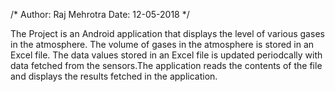 /*
  Author: Raj Mehrotra
  Date: 12-05-2018
 */
 
 The Project is an Android application that displays the level of various gases in the atmosphere. 
 The volume of gases in the atmosphere is stored in an Excel file. The data values stored in an Excel file is updated periodcally 
 with data fetched from the sensors.The application reads the contents of the file and displays the results fetched in the application.
 

